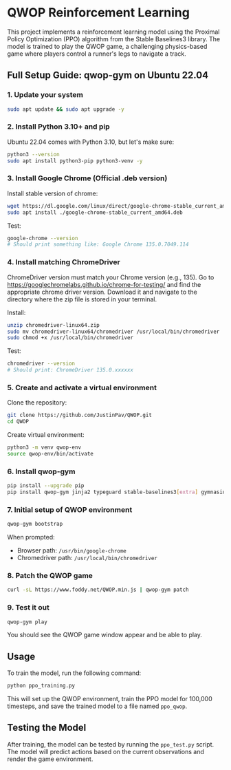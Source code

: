 # QWOP Reinforcement Learning

This project implements a reinforcement learning model using the Proximal Policy Optimization (PPO) algorithm from the Stable Baselines3 library. The model is trained to play the QWOP game, a challenging physics-based game where players control a runner's legs to navigate a track.

## Full Setup Guide: qwop-gym on Ubuntu 22.04

### 1. Update your system
```bash
sudo apt update && sudo apt upgrade -y
```

### 2. Install Python 3.10+ and pip
Ubuntu 22.04 comes with Python 3.10, but let's make sure:
```bash
python3 --version
sudo apt install python3-pip python3-venv -y
```

### 3. Install Google Chrome (Official .deb version)
Install stable version of chrome:
```bash
wget https://dl.google.com/linux/direct/google-chrome-stable_current_amd64.deb
sudo apt install ./google-chrome-stable_current_amd64.deb
```

Test:
```bash
google-chrome --version
# Should print something like: Google Chrome 135.0.7049.114
```

### 4. Install matching ChromeDriver
ChromeDriver version must match your Chrome version (e.g., 135).
Go to https://googlechromelabs.github.io/chrome-for-testing/ and find the appropriate chrome driver version. Download it and navigate to the directory where the zip file is stored in your terminal.

Install:
```bash
unzip chromedriver-linux64.zip
sudo mv chromedriver-linux64/chromedriver /usr/local/bin/chromedriver
sudo chmod +x /usr/local/bin/chromedriver
```
Test:
```bash
chromedriver --version
# Should print: ChromeDriver 135.0.xxxxxx
```

### 5. Create and activate a virtual environment


Clone the repository:
```bash
git clone https://github.com/JustinPav/QWOP.git
cd QWOP
```

Create virtual environment:
```bash
python3 -m venv qwop-env
source qwop-env/bin/activate
```

### 6. Install qwop-gym
```bash
pip install --upgrade pip
pip install qwop-gym jinja2 typeguard stable-baselines3[extra] gymnasium tensorboard
```

### 7. Initial setup of QWOP environment
```bash
qwop-gym bootstrap
```
When prompted:
- Browser path: `/usr/bin/google-chrome`
- Chromedriver path: `/usr/local/bin/chromedriver`

### 8. Patch the QWOP game
```bash
curl -sL https://www.foddy.net/QWOP.min.js | qwop-gym patch
```

### 9. Test it out
```bash
qwop-gym play
```
You should see the QWOP game window appear and be able to play.

## Usage

To train the model, run the following command:
```bash
python ppo_training.py
```

This will set up the QWOP environment, train the PPO model for 100,000 timesteps, and save the trained model to a file named `ppo_qwop`.

## Testing the Model

After training, the model can be tested by running the `ppo_test.py` script. The model will predict actions based on the current observations and render the game environment.
